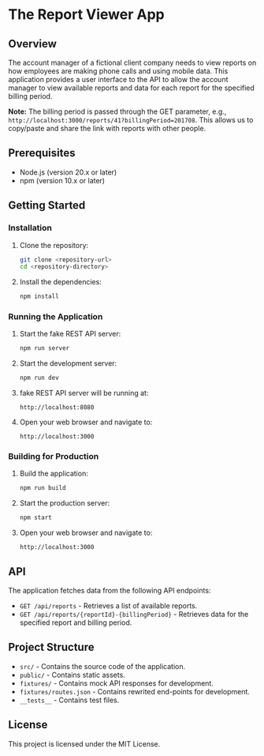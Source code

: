 # The Report Viewer App

## Overview

The account manager of a fictional client company needs to view reports on how employees are making phone calls and using mobile data. This application provides a user interface to the API to allow the account manager to view available reports and data for each report for the specified billing period.

**Note:** The billing period is passed through the GET parameter, e.g., `http://localhost:3000/reports/41?billingPeriod=201708`. This allows us to copy/paste and share the link with reports with other people.

## Prerequisites

- Node.js (version 20.x or later)
- npm (version 10.x or later)

## Getting Started

### Installation

1. Clone the repository:
    ```sh
    git clone <repository-url>
    cd <repository-directory>
    ```

2. Install the dependencies:
    ```sh
    npm install
    ```

### Running the Application

1. Start the fake REST API server:
    ```sh
    npm run server
    ```

2. Start the development server:
    ```sh
    npm run dev
    ```
3. fake REST API server will be running at:
    ```
    http://localhost:8080
    ```

4. Open your web browser and navigate to:
    ```
    http://localhost:3000
    ```

### Building for Production

1. Build the application:
    ```sh
    npm run build
    ```

2. Start the production server:
    ```sh
    npm start
    ```

3. Open your web browser and navigate to:
    ```
    http://localhost:3000
    ```

## API

The application fetches data from the following API endpoints:

- `GET /api/reports` - Retrieves a list of available reports.
- `GET /api/reports/{reportId}-{billingPeriod}` - Retrieves data for the specified report and billing period.

## Project Structure

- `src/` - Contains the source code of the application.
- `public/` - Contains static assets.
- `fixtures/` - Contains mock API responses for development.
- `fixtures/routes.json` - Contains rewrited end-points for development.
- `__tests__` - Contains test files.

## License

This project is licensed under the MIT License.
